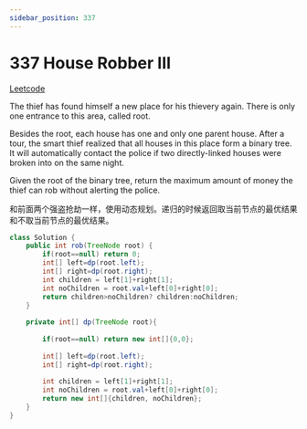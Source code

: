 ```yaml
---
sidebar_position: 337
---
```


# 337 House Robber III

[Leetcode](https://leetcode.com/problems/house-robber-iii/)

The thief has found himself a new place for his thievery again. There is only one entrance to this area, called root.

Besides the root, each house has one and only one parent house. After a tour, the smart thief realized that all houses in this place form a binary tree. It will automatically contact the police if two directly-linked houses were broken into on the same night.

Given the root of the binary tree, return the maximum amount of money the thief can rob without alerting the police.

和前面两个强盗抢劫一样，使用动态规划。递归的时候返回取当前节点的最优结果和不取当前节点的最优结果。


```java
class Solution {
    public int rob(TreeNode root) {
        if(root==null) return 0;
        int[] left=dp(root.left);
        int[] right=dp(root.right);
        int children = left[1]+right[1];
        int noChildren = root.val+left[0]+right[0];
        return children>noChildren? children:noChildren;
    }
    
    private int[] dp(TreeNode root){
        
        if(root==null) return new int[]{0,0};
        
        int[] left=dp(root.left);
        int[] right=dp(root.right);
        
        int children = left[1]+right[1];
        int noChildren = root.val+left[0]+right[0];
        return new int[]{children, noChildren};
    }
}
```